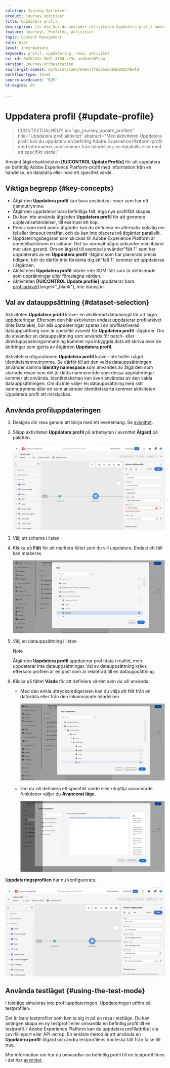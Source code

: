 ```yaml
---
solution: Journey Optimizer
product: journey optimizer
title: Uppdatera profil
description: Lär dig hur du använder aktiviteten Uppdatera profil under en resa
feature: Journeys, Profiles, Activities
topic: Content Management
role: User
level: Intermediate
keywords: profil, uppdatering, resa, aktivitet
exl-id: 8b2b2d1e-9bd1-439d-a15e-acdbab387c4b
version: Journey Orchestration
source-git-commit: 62783c5731a8b78a8171fdadb1da8a680d249efd
workflow-type: tm+mt
source-wordcount: '625'
ht-degree: 0%

---
```


# Uppdatera profil {#update-profile}

>[!CONTEXTUALHELP]
>id="ajo_journey_update_profiles"
>title="Uppdatera profilaktivitet"
>abstract="Med aktiviteten Uppdatera profil kan du uppdatera en befintlig Adobe Experience Platform-profil med information som kommer från händelsen, en datakälla eller med ett specifikt värde."

Använd åtgärdsaktiviteten **[!UICONTROL Update Profile]** för att uppdatera en befintlig Adobe Experience Platform-profil med information från en händelse, en datakälla eller med ett specifikt värde.

## Viktiga begrepp {#key-concepts}

* Åtgärden **Uppdatera profil** kan bara användas i resor som har ett namnutrymme.
* Åtgärden uppdaterar bara befintliga fält, inga nya profilfält skapas.
* Du kan inte använda åtgärden **Uppdatera profil** för att generera upplevelsehändelser, till exempel ett köp.
* Precis som med andra åtgärder kan du definiera en alternativ sökväg om fel eller timeout inträffar, och du kan inte placera två åtgärder parallellt.
* Uppdateringsbegäran som skickas till Adobe Experience Platform är omedelbart/inom en sekund. Det tar normalt några sekunder men ibland mer utan garanti. Om en åtgärd till exempel använder&quot;fält 1&quot; som har uppdaterats av en **Uppdatera profil** -åtgärd som har placerats precis tidigare, bör du därför inte förvänta dig att&quot;fält 1&quot; kommer att uppdateras i åtgärden.
* Aktiviteten **Uppdatera profil** stöder inte XDM-fält som är definierade som uppräkningar eller föreslagna värden.
* Aktiviteten **[!UICONTROL Update profile]** uppdaterar bara [profilarkivet](https://experienceleague.adobe.com/docs/experience-platform/profile/home.html?lang=sv-SE#profile-data-store){target="_blank"}, inte datasjön.

## Val av datauppsättning {#dataset-selection}

Aktiviteten **Uppdatera profil** kräver en dedikerad datamängd för att lagra uppdateringar. Eftersom den här aktiviteten endast uppdaterar profilarkivet (inte Datalake), bör alla uppdateringar sparas i en profilaktiverad datauppsättning som är specifikt avsedd för **Uppdatera profil** -åtgärder. Om du använder en datauppsättning som används för batch- eller direktuppspelningsinmatning kommer nya inbyggda data att skriva över de ändringar som gjorts av åtgärden **Uppdatera profil**.

Aktivitetskonfigurationen **Uppdatera profil** kräver inte heller något identitetsnamnutrymme. Se därför till att den valda datauppsättningen använder samma **Identity namespace** som användes av åtgärden som startade resan som det är detta namnområde som dessa uppdateringar kommer att använda. Identitetskartan kan även användas av den valda datauppsättningen. Om du inte väljer en datauppsättning med rätt namnutrymme eller en som använder identitetskarta kommer aktiviteten Uppdatera profil att misslyckas.

## Använda profiluppdateringen

1. Designa din resa genom att börja med ett evenemang. Se [avsnittet](../building-journeys/journey.md).

1. Släpp aktiviteten **Uppdatera profil** på arbetsytan i avsnittet **Åtgärd** på paletten.

   ![](assets/profileupdate0.png)

1. Välj ett schema i listan.

1. Klicka på **Fält** för att markera fältet som du vill uppdatera. Endast ett fält kan markeras.

   ![](assets/profileupdate2.png)

1. Välj en datauppsättning i listan.

   >[!NOTE]
   >
   >Åtgärden **Uppdatera profil** uppdaterar profildata i realtid, men uppdaterar inte datauppsättningar. Val av datauppsättning krävs eftersom profilen är en post som är relaterad till en datauppsättning.

1. Klicka på fältet **Värde** för att definiera värdet som du vill använda:

   * Med den enkla uttrycksredigeraren kan du välja ett fält från en datakälla eller från den inkommande händelsen.

     ![](assets/profileupdate4.png)

   * Om du vill definiera ett specifikt värde eller utnyttja avancerade funktioner väljer du **Avancerat läge**.

     ![](assets/profileupdate3.png)

**Uppdateringsprofilen** har nu konfigurerats.

![](assets/profileupdate1.png)


## Använda testläget {#using-the-test-mode}

I testläge simuleras inte profiluppdateringen. Uppdateringen utförs på testprofilen.

Det är bara testprofiler som kan ta sig in på en resa i testläge. Du kan antingen skapa en ny testprofil eller omvandla en befintlig profil till en testprofil. I Adobe Experience Platform kan du uppdatera profilattribut via csv-filimport eller API-anrop. En enklare metod är att använda en **Uppdatera profil**-åtgärd och ändra testprofilens booleska fält från false till true.

Mer information om hur du omvandlar en befintlig profil till en testprofil finns i det här [avsnittet](../audience/creating-test-profiles.md#create-test-profiles-csv).
